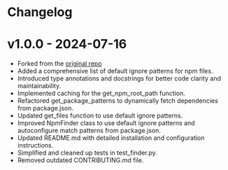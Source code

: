 # Changelog
# v1.0.0 - 2024-07-16
- Forked from the [original repo](https://github.com/kevin1024/django-npm)
- Added a comprehensive list of default ignore patterns for npm files.
- Introduced type annotations and docstrings for better code clarity and maintainability.
- Implemented caching for the get_npm_root_path function.
- Refactored get_package_patterns to dynamically fetch dependencies from package.json.
- Updated get_files function to use default ignore patterns.
- Improved NpmFinder class to use default ignore patterns and autoconfigure match patterns from package.json.
- Updated README.md with detailed installation and configuration instructions.
- Simplified and cleaned up tests in test_finder.py.
- Removed outdated CONTRIBUTING.md file.
